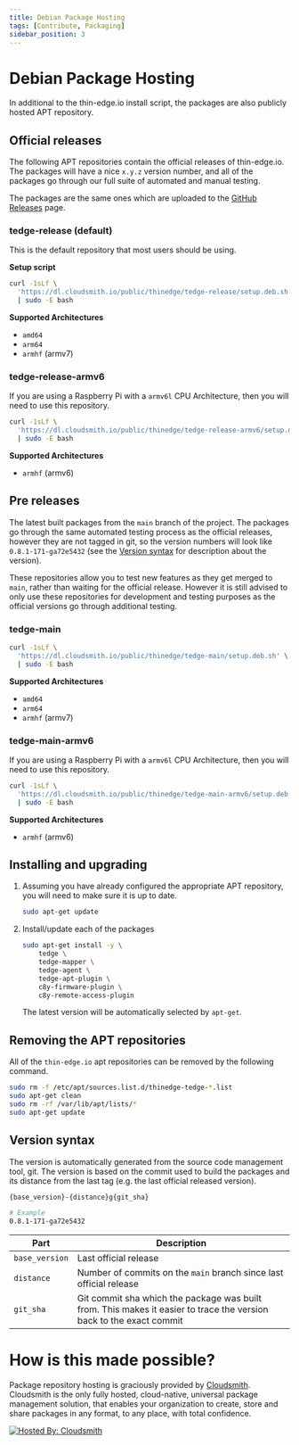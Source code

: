```yaml
---
title: Debian Package Hosting
tags: [Contribute, Packaging]
sidebar_position: 3
---
```


# Debian Package Hosting

In additional to the thin-edge.io install script, the packages are also publicly hosted APT repository.

## Official releases

The following APT repositories contain the official releases of thin-edge.io. The packages will have a nice `x.y.z` version number, and all of the packages go through our full suite of automated and manual testing.

The packages are the same ones which are uploaded to the [GitHub Releases](https://github.com/thin-edge/thin-edge.io/releases) page.

### tedge-release (default)

This is the default repository that most users should be using.

**Setup script**
```sh
curl -1sLf \
  'https://dl.cloudsmith.io/public/thinedge/tedge-release/setup.deb.sh' \
  | sudo -E bash
```

**Supported Architectures**
* `amd64`
* `arm64`
* `armhf` (armv7)

### tedge-release-armv6

If you are using a Raspberry Pi with a `armv6l` CPU Architecture, then you will need to use this repository.

```sh
curl -1sLf \
  'https://dl.cloudsmith.io/public/thinedge/tedge-release-armv6/setup.deb.sh' \
  | sudo -E bash
```

**Supported Architectures**
* `armhf` (armv6)

## Pre releases

The latest built packages from the `main` branch of the project. The packages go through the same automated testing process as the official releases, however they are not tagged in git, so the version numbers will look like `0.8.1-171-ga72e5432` (see the [Version syntax](./DEBIAN_PACKAGE_HOSTING.md#version-syntax) for description about the version).

These repositories allow you to test new features as they get merged to `main`, rather than waiting for the official release. However it is still advised to only use these repositories for development and testing purposes as the official versions go through additional testing.

### tedge-main

```sh
curl -1sLf \
  'https://dl.cloudsmith.io/public/thinedge/tedge-main/setup.deb.sh' \
  | sudo -E bash
```

**Supported Architectures**
* `amd64`
* `arm64`
* `armhf` (armv7)

### tedge-main-armv6

If you are using a Raspberry Pi with a `armv6l` CPU Architecture, then you will need to use this repository.

```sh
curl -1sLf \
  'https://dl.cloudsmith.io/public/thinedge/tedge-main-armv6/setup.deb.sh' \
  | sudo -E bash
```

**Supported Architectures**
* `armhf` (armv6)



## Installing and upgrading

1. Assuming you have already configured the appropriate APT repository, you will need to make sure it is up to date.

    ```sh
    sudo apt-get update
    ```

2. Install/update each of the packages

    ```sh
    sudo apt-get install -y \
        tedge \
        tedge-mapper \
        tedge-agent \
        tedge-apt-plugin \
        c8y-firmware-plugin \
        c8y-remote-access-plugin
    ```

    The latest version will be automatically selected by `apt-get`.

## Removing the APT repositories

All of the `thin-edge.io` apt repositories can be removed by the following command.

```sh
sudo rm -f /etc/apt/sources.list.d/thinedge-tedge-*.list
sudo apt-get clean
sudo rm -rf /var/lib/apt/lists/*
sudo apt-get update
```

## Version syntax

The version is automatically generated from the source code management tool, git. The version is based on the commit used to build the packages and its distance from the last tag (e.g. the last official released version).

```sh
{base_version}-{distance}g{git_sha}

# Example
0.8.1-171-ga72e5432
```

|Part|Description|
|----|-----------|
|`base_version`|Last official release|
|`distance`|Number of commits on the `main` branch since last official release|
|`git_sha`|Git commit sha which the package was built from. This makes it easier to trace the version back to the exact commit|

# How is this made possible?

Package repository hosting is graciously provided by [Cloudsmith](https://cloudsmith.com).
Cloudsmith is the only fully hosted, cloud-native, universal package management solution, that
enables your organization to create, store and share packages in any format, to any place, with total
confidence.

[![Hosted By: Cloudsmith](https://img.shields.io/badge/OSS%20hosting%20by-cloudsmith-blue?logo=cloudsmith&style=flat-square)](https://cloudsmith.com)
